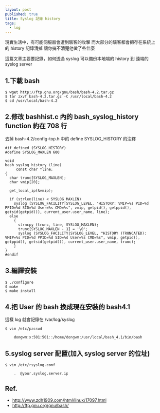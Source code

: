 ```yaml
---
layout: post
published: true
title: Syslog 記錄 history
tags: 
  - log
---
```


現實生活中，有可能伺服器會遭到駭客的攻擊
而大部分的駭客都會把存在系統上的 history 記錄清掉
讓你搞不清楚他做了些什麼

這篇文章主要要記錄，如何透過 syslog 可以備份本地端的 history 到 遠端的 syslog server

## 1.下載 bash

```
$ wget http://ftp.gnu.org/gnu/bash/bash-4.2.tar.gz
$ tar zxvf bash-4.2.tar.gz -C /usr/local/bash-4.2
$ cd /usr/local/bash-4.2
```

## 2.修改 bashhist.c 內的 bash_syslog_history function 約在 708 行

去掉 bash-4.2/config-top.h 中的 define SYSLOG_HISTORY 的注釋

```
#if defined (SYSLOG_HISTORY)
#define SYSLOG_MAXLEN 600

void
bash_syslog_history (line)
     const char *line;
{
  char trunc[SYSLOG_MAXLEN];
  char vmip[20];

  get_local_ip(&vmip);

  if (strlen(line) < SYSLOG_MAXLEN)
    syslog (SYSLOG_FACILITY|SYSLOG_LEVEL, "HISTORY: VMIP=%s PID=%d PPID=%d SID=%d User=%s CMD=%s", vmip, getpid(), getppid(), getsid(getpid()), current_user.user_name, line);
  else
    {
      strncpy (trunc, line, SYSLOG_MAXLEN);
      trunc[SYSLOG_MAXLEN - 1] = '\0';
      syslog (SYSLOG_FACILITY|SYSLOG_LEVEL, "HISTORY (TRUNCATED): VMIP=%s PID=%d PPID=%d SID=%d User=%s CMD=%s", vmip, getpid(), getppid(), getsid(getpid()), current_user.user_name, trunc);
    }
}
#endif
```

## 3.編譯安裝

```
$ ./configure
$ make
$ make install
```

## 4.把 User 的 bash 換成現在安裝的 bash4.1

這樣 log 就會記錄在 /var/log/syslog

```
$ vim /etc/passwd

    dongwm:x:501:501::/home/dongwm:/usr/local/bash_4.1/bin/bash
```

## 5.syslog server 配置(加入 syslog server 的位址)

```
$ vim /etc/rsyslog.conf

    .  @your.syslog.server.ip
```


## Ref.
- http://www.zdh1909.com/html/linux/17097.html
- http://ftp.gnu.org/gnu/bash/


